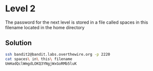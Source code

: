 # Level 2

The password for the next level is stored in a file called spaces in this filename located in the home directory

## Solution

```bash
ssh bandit2@bandit.labs.overthewire.org -p 2220
cat spaces\ in\ this\ filename
UmHadQclWmgdLOKQ3YNgjWxGoRMb5luK
```
